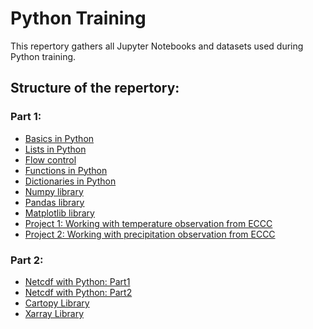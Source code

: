 # Python Training

This repertory gathers all Jupyter Notebooks and datasets used during Python training. 

## Structure of the repertory:
### Part 1: 

 - <a href="https://github.com/guimeto/Python_Training_September/blob/master/Part1/1-Python_Basics.ipynb">Basics in Python</a>
 - <a href="https://github.com/guimeto/Python_Training_September/blob/master/Part1/2-Lists_in_Python.ipynb">Lists in Python</a>
 - <a href="https://github.com/guimeto/Python_Training_September/blob/master/Part1/3-Flow_control.ipynb">Flow control</a> 
 - <a href="https://github.com/guimeto/Python_Training_September/blob/master/Part1/4-Functions.ipynb">Functions in Python</a> 
 - <a href="https://github.com/guimeto/Python_Training_September/blob/master/Part1/5-Dictionaries.ipynb">Dictionaries in Python</a> 
 - <a href="https://github.com/guimeto/Python_Training_September/blob/master/Part1/6-Numpy_Library.ipynb">Numpy library</a>  
 - <a href="https://github.com/guimeto/Python_Training_September/blob/master/Part1/7-Pandas_Library.ipynb">Pandas library</a>
 - <a href="https://github.com/guimeto/Python_Training_September/blob/master/Part1/8-Matplotlib_Library.ipynb">Matplotlib library</a>
 - <a href="https://github.com/guimeto/Python_Training_September/blob/master/Part1/Project1-ECCC_Temperature.ipynb">Project 1: Working with temperature observation from ECCC</a>
 - <a href="https://github.com/guimeto/Python_Training_September/blob/master/Part1/Project2-ECCC_Precipitation.ipynb">Project 2: Working with precipitation observation from ECCC</a>
 
### Part 2: 

- <a href="https://github.com/guimeto/Python_Training_September/blob/master/Part2/1-Netcdf_Tutorial.ipynb">Netcdf with Python: Part1</a>
- <a href="https://github.com/guimeto/Python_Training_September/blob/master/Part2/2-Netcdf_Tutorial_2.ipynb">Netcdf with Python: Part2</a>
- <a href="https://github.com/guimeto/Python_Training_September/blob/master/Part2/3-Cartopy_Library.ipynb">Cartopy Library</a> 
- <a href="https://github.com/guimeto/Python_Training_September/blob/master/Part2/4-Xarray_Library.ipynb">Xarray Library</a> 



